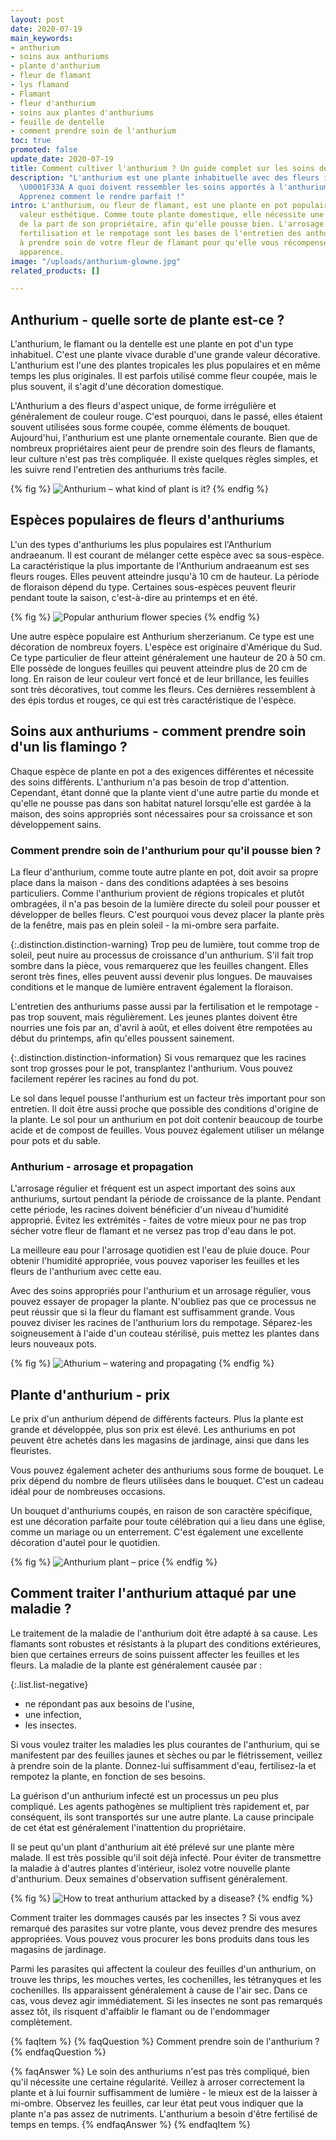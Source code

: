 ```yaml
---
layout: post
date: 2020-07-19
main_keywords:
- anthurium
- soins aux anthuriums
- plante d'anthurium
- fleur de flamant
- lys flamand
- Flamant
- fleur d'anthurium
- soins aux plantes d'anthuriums
- feuille de dentelle
- comment prendre soin de l'anthurium
toc: true
promoted: false
update_date: 2020-07-19
title: Comment cultiver l'anthurium ? Un guide complet sur les soins de l'anthurium
description: "L'anthurium est une plante inhabituelle avec des fleurs intéressantes.
  \U0001F33A A quoi doivent ressembler les soins apportés à l'anthurium ? \U0001F4A7
  Apprenez comment le rendre parfait !"
intro: L'anthurium, ou fleur de flamant, est une plante en pot populaire d'une grande
  valeur esthétique. Comme toute plante domestique, elle nécessite une attention particulière
  de la part de son propriétaire, afin qu'elle pousse bien. L'arrosage régulier, la
  fertilisation et le rempotage sont les bases de l'entretien des anthuriums. Apprenez
  à prendre soin de votre fleur de flamant pour qu'elle vous récompense de sa belle
  apparence.
image: "/uploads/anthurium-glowne.jpg"
related_products: []

---
```

## Anthurium - quelle sorte de plante est-ce ?

L'anthurium, le flamant ou la dentelle est une plante en pot d'un type inhabituel. C'est une plante vivace durable d'une grande valeur décorative. L'anthurium est l'une des plantes tropicales les plus populaires et en même temps les plus originales. Il est parfois utilisé comme fleur coupée, mais le plus souvent, il s'agit d'une décoration domestique.

L'Anthurium a des fleurs d'aspect unique, de forme irrégulière et généralement de couleur rouge. C'est pourquoi, dans le passé, elles étaient souvent utilisées sous forme coupée, comme éléments de bouquet. Aujourd'hui, l'anthurium est une plante ornementale courante. Bien que de nombreux propriétaires aient peur de prendre soin des fleurs de flamants, leur culture n'est pas très compliquée. Il existe quelques règles simples, et les suivre rend l'entretien des anthuriums très facile.

{% fig %}
![Anthurium – what kind of plant is it?](/uploads/anturium-6.jpg "Anthurium – what kind of plant is it?")
{% endfig %}

## Espèces populaires de fleurs d'anthuriums

L'un des types d'anthuriums les plus populaires est l'Anthurium andraeanum. Il est courant de mélanger cette espèce avec sa sous-espèce. La caractéristique la plus importante de l'Anthurium andraeanum est ses fleurs rouges. Elles peuvent atteindre jusqu'à 10 cm de hauteur. La période de floraison dépend du type. Certaines sous-espèces peuvent fleurir pendant toute la saison, c'est-à-dire au printemps et en été.

{% fig %}
![Popular anthurium flower species](/uploads/anturium-2.jpg "Popular anthurium flower species")
{% endfig %}

Une autre espèce populaire est Anthurium sherzerianum. Ce type est une décoration de nombreux foyers. L'espèce est originaire d'Amérique du Sud. Ce type particulier de fleur atteint généralement une hauteur de 20 à 50 cm. Elle possède de longues feuilles qui peuvent atteindre plus de 20 cm de long. En raison de leur couleur vert foncé et de leur brillance, les feuilles sont très décoratives, tout comme les fleurs. Ces dernières ressemblent à des épis tordus et rouges, ce qui est très caractéristique de l'espèce.

## Soins aux anthuriums - comment prendre soin d'un lis flamingo ?

Chaque espèce de plante en pot a des exigences différentes et nécessite des soins différents. L'anthurium n'a pas besoin de trop d'attention. Cependant, étant donné que la plante vient d'une autre partie du monde et qu'elle ne pousse pas dans son habitat naturel lorsqu'elle est gardée à la maison, des soins appropriés sont nécessaires pour sa croissance et son développement sains.

### Comment prendre soin de l'anthurium pour qu'il pousse bien ?

La fleur d'anthurium, comme toute autre plante en pot, doit avoir sa propre place dans la maison - dans des conditions adaptées à ses besoins particuliers. Comme l'anthurium provient de régions tropicales et plutôt ombragées, il n'a pas besoin de la lumière directe du soleil pour pousser et développer de belles fleurs. C'est pourquoi vous devez placer la plante près de la fenêtre, mais pas en plein soleil - la mi-ombre sera parfaite.

{:.distinction.distinction-warning}
Trop peu de lumière, tout comme trop de soleil, peut nuire au processus de croissance d'un anthurium. S'il fait trop sombre dans la pièce, vous remarquerez que les feuilles changent. Elles seront très fines, elles peuvent aussi devenir plus longues. De mauvaises conditions et le manque de lumière entravent également la floraison.

L'entretien des anthuriums passe aussi par la fertilisation et le rempotage - pas trop souvent, mais régulièrement. Les jeunes plantes doivent être nourries une fois par an, d'avril à août, et elles doivent être rempotées au début du printemps, afin qu'elles poussent sainement.

{:.distinction.distinction-information}
Si vous remarquez que les racines sont trop grosses pour le pot, transplantez l'anthurium. Vous pouvez facilement repérer les racines au fond du pot.

Le sol dans lequel pousse l'anthurium est un facteur très important pour son entretien. Il doit être aussi proche que possible des conditions d'origine de la plante. Le sol pour un anthurium en pot doit contenir beaucoup de tourbe acide et de compost de feuilles. Vous pouvez également utiliser un mélange pour pots et du sable.

### Anthurium - arrosage et propagation

L'arrosage régulier et fréquent est un aspect important des soins aux anthuriums, surtout pendant la période de croissance de la plante. Pendant cette période, les racines doivent bénéficier d'un niveau d'humidité approprié. Évitez les extrémités - faites de votre mieux pour ne pas trop sécher votre fleur de flamant et ne versez pas trop d'eau dans le pot.

La meilleure eau pour l'arrosage quotidien est l'eau de pluie douce. Pour obtenir l'humidité appropriée, vous pouvez vaporiser les feuilles et les fleurs de l'anthurium avec cette eau.

Avec des soins appropriés pour l'anthurium et un arrosage régulier, vous pouvez essayer de propager la plante. N'oubliez pas que ce processus ne peut réussir que si la fleur du flamant est suffisamment grande. Vous pouvez diviser les racines de l'anthurium lors du rempotage. Séparez-les soigneusement à l'aide d'un couteau stérilisé, puis mettez les plantes dans leurs nouveaux pots.

{% fig %}
![Athurium – watering and propagating](/uploads/anturium-5.jpg "Athurium – watering and propagating")
{% endfig %}

## Plante d'anthurium - prix

Le prix d'un anthurium dépend de différents facteurs. Plus la plante est grande et développée, plus son prix est élevé. Les anthuriums en pot peuvent être achetés dans les magasins de jardinage, ainsi que dans les fleuristes.

Vous pouvez également acheter des anthuriums sous forme de bouquet. Le prix dépend du nombre de fleurs utilisées dans le bouquet. C'est un cadeau idéal pour de nombreuses occasions.

Un bouquet d'anthuriums coupés, en raison de son caractère spécifique, est une décoration parfaite pour toute célébration qui a lieu dans une église, comme un mariage ou un enterrement. C'est également une excellente décoration d'autel pour le quotidien.

{% fig %}
![Anthurium plant – price](/uploads/anturium-4.jpg "Anthurium plant – price")
{% endfig %}

## Comment traiter l'anthurium attaqué par une maladie ?

Le traitement de la maladie de l'anthurium doit être adapté à sa cause. Les flamants sont robustes et résistants à la plupart des conditions extérieures, bien que certaines erreurs de soins puissent affecter les feuilles et les fleurs. La maladie de la plante est généralement causée par :

{:.list.list-negative}

* ne répondant pas aux besoins de l'usine,
* une infection,
* les insectes.

Si vous voulez traiter les maladies les plus courantes de l'anthurium, qui se manifestent par des feuilles jaunes et sèches ou par le flétrissement, veillez à prendre soin de la plante. Donnez-lui suffisamment d'eau, fertilisez-la et rempotez la plante, en fonction de ses besoins.

La guérison d'un anthurium infecté est un processus un peu plus compliqué. Les agents pathogènes se multiplient très rapidement et, par conséquent, ils sont transportés sur une autre plante. La cause principale de cet état est généralement l'inattention du propriétaire.

Il se peut qu'un plant d'anthurium ait été prélevé sur une plante mère malade. Il est très possible qu'il soit déjà infecté. Pour éviter de transmettre la maladie à d'autres plantes d'intérieur, isolez votre nouvelle plante d'anthurium. Deux semaines d'observation suffisent généralement.

{% fig %}
![How to treat anthurium attacked by a disease?](/uploads/anturium-3.jpg "How to treat anthurium attacked by a disease?")
{% endfig %}

Comment traiter les dommages causés par les insectes ? Si vous avez remarqué des parasites sur votre plante, vous devez prendre des mesures appropriées. Vous pouvez vous procurer les bons produits dans tous les magasins de jardinage.

Parmi les parasites qui affectent la couleur des feuilles d'un anthurium, on trouve les thrips, les mouches vertes, les cochenilles, les tétranyques et les cochenilles. Ils apparaissent généralement à cause de l'air sec. Dans ce cas, vous devez agir immédiatement. Si les insectes ne sont pas remarqués assez tôt, ils risquent d'affaiblir le flamant ou de l'endommager complètement.

{% faqItem %}
{% faqQuestion %}
Comment prendre soin de l'anthurium ?
{% endfaqQuestion %}

{% faqAnswer %}
Le soin des anthuriums n'est pas très compliqué, bien qu'il nécessite une certaine régularité. Veillez à arroser correctement la plante et à lui fournir suffisamment de lumière - le mieux est de la laisser à mi-ombre. Observez les feuilles, car leur état peut vous indiquer que la plante n'a pas assez de nutriments. L'anthurium a besoin d'être fertilisé de temps en temps.
{% endfaqAnswer %}
{% endfaqItem %}